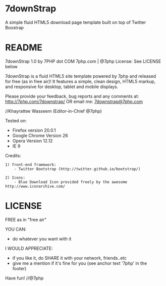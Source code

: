 7downStrap
==========

A simple fluid HTML5 download page template built on top of Twitter Boostrap


README
==========
7downStrap 1.0 by 7PHP dot COM
7php.com | @7php
License: See LICENSE below

7downStrap is a fluid HTML5 site template powered by 7php
and released for free (as in free air)! It features a simple,
clean design, HTML5 markup, and responsive for desktop, tablet and mobile displays.

Please provide your feedback, bug reports and any comments at: http://7php.com/7downstrap/
OR email me: 7downstrap@7php.com

//Khayrattee Wasseem
(Editor-in-Chief @7php)

Tested on:
- Firefox version 20.0.1
- Google Chrome Version 26
- Opera Version 12.12
- IE 9

Credits:

	1) front-end framework:
		- Twitter Bootstrap (http://twitter.github.io/bootstrap/)

	2) Icons:
		- Blue Download Icon provided freely by the awesome http://www.iconarchive.com/


LICENSE
==========

FREE as in "free air"

YOU CAN:
- do whatever you want with it

I WOULD APPRECIATE:
- if you like it, do SHARE it with your network, friends..etc
- give me a mention if it's fine for you (see anchor text '7php' in the footer)

Have fun!
//@7php
